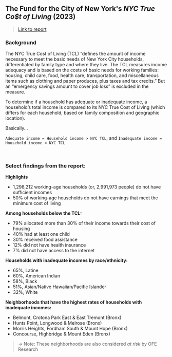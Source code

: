 <br>

## The Fund for the City of New York's *NYC True Co$t of Living* (2023)

> [Link to report](https://www.fcny.org/nyc-true-cost/)  

### Background

The NYC True Cost of Living (TCL) “defines the amount of income necessary to meet the basic needs of New York City households, differentiated by family type and where they live. The TCL measures income adequacy and is based on the costs of basic needs for working families: housing, child care, food, health care, transportation, and miscellaneous items such as clothing and paper produces, plus taxes and tax credits.” But an “emergency savings amount to cover job loss” is excluded in the measure.

To determine if a household has adequate or inadequate income, a household’s total income is compared to its NYC True Cost of Living (which differs for each household, based on family composition and geographic location).

Basically...

`Adequate income = Household income > NYC TCL`, and 
`Inadequate income = Household income < NYC TCL`    

<br>  

### Select findings from the report:    

**Highlights**   

- 1,298,212 working-age households (or, 2,991,973 people) do not have sufficient incomes
- 50% of working-age households do not have earnings that meet the minimum cost of living 

**Among households below the TCL:**   

- 79% allocated more than 30% of their income towards their cost of housing
- 40% had at least one child
- 30% received food assistance
- 12% did not have health insurance
- 7% did not have access to the internet  

**Households with inadequate incomes by race/ethnicity:**   
- 65%, Latine
- 60%, American Indian
- 58%, Black
- 51%, Asian/Native Hawaiian/Pacific Islander
- 32%, White  

**Neighborhoods that have the highest rates of households with inadequate incomes:**    
- Belmont, Crotona Park East & East Tremont (Bronx)
- Hunts Point, Longwood & Melrose (Bronx)
- Morris Heights, Fordham South & Mount Hope (Bronx)  
- Concourse, Highbridge & Mount Eden (Bronx)    

> &rightarrow; Note: These neighborhoods are also considered *at risk* by OFE Research
